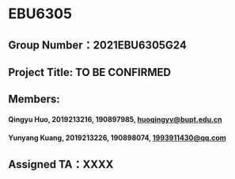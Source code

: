 # EBU6305
## Group Number：2021EBU6305G24
## Project Title: TO BE CONFIRMED
## Members:
#### Qingyu Huo, 2019213216, 190897985, huoqingyv@bupt.edu.cn
#### Yunyang Kuang, 2019213226, 190898074, 1993911430@qq.com
## Assigned TA：XXXX
